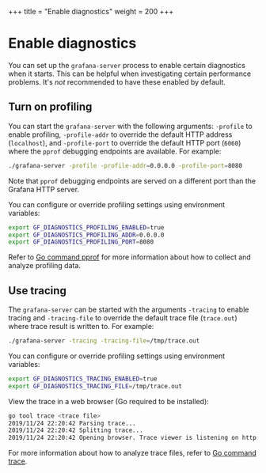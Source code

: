 +++
title = "Enable diagnostics"
weight = 200
+++

# Enable diagnostics

You can set up the `grafana-server` process to enable certain diagnostics when it starts. This can be helpful
when investigating certain performance problems. It's _not_ recommended to have these enabled by default.

## Turn on profiling

You can start the `grafana-server` with the following arguments: `-profile` to enable profiling, `-profile-addr` to override the default HTTP address (`localhost`), and
		`-profile-port` to override the default HTTP port (`6060`) where the `pprof` debugging endpoints are available. For example:

```bash
./grafana-server -profile -profile-addr=0.0.0.0 -profile-port=8080
```

Note that `pprof` debugging endpoints are served on a different port than the Grafana HTTP server.

You can configure or override profiling settings using environment variables:

```bash
export GF_DIAGNOSTICS_PROFILING_ENABLED=true
export GF_DIAGNOSTICS_PROFILING_ADDR=0.0.0.0
export GF_DIAGNOSTICS_PROFILING_PORT=8080
```

Refer to [Go command pprof](https://golang.org/cmd/pprof/) for more information about how to collect and analyze profiling data.

## Use tracing

The `grafana-server` can be started with the arguments `-tracing` to enable tracing and `-tracing-file` to override the default trace file (`trace.out`) where trace result is written to. For example:

```bash
./grafana-server -tracing -tracing-file=/tmp/trace.out
```

You can configure or override profiling settings using environment variables:

```bash
export GF_DIAGNOSTICS_TRACING_ENABLED=true
export GF_DIAGNOSTICS_TRACING_FILE=/tmp/trace.out
```

View the trace in a web browser (Go required to be installed):

```bash
go tool trace <trace file>
2019/11/24 22:20:42 Parsing trace...
2019/11/24 22:20:42 Splitting trace...
2019/11/24 22:20:42 Opening browser. Trace viewer is listening on http://127.0.0.1:39735
```

For more information about how to analyze trace files, refer to [Go command trace](https://golang.org/cmd/trace/).